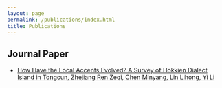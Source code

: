 ```yaml
---
layout: page
permalink: /publications/index.html
title: Publications
---
```



## Journal Paper
- [How Have the Local Accents Evolved? A Survey of Hokkien Dialect Island in Tongcun, Zhejiang
Ren Zeqi, Chen Minyang, Lin Lihong, Yi Li](https://chen-minyang.github.io/file/CCS-V10N2.pdf)
